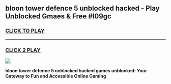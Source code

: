 
## bloon tower defence 5 unblocked hacked - Play Unblocked Gmaes & Free #l09gc
<h3>
<a href="https://news.freeplayer.one?title=bloon_tower_defence_5_unblocked_hacked&ref=24F">CLICK TO PLAY</a></h3>
<hr>

<h3>
<a href="https://news.freeplayer.one?title=bloon_tower_defence_5_unblocked_hacked&ref=24F">CLICK 2 PLAY</a>
  
</h3>

<a href="https://news.freeplayer.one?title=bloon_tower_defence_5_unblocked_hacked&ref=24F/"><img src="https://clearcache.store/games.png"></a>


**bloon tower defence 5 unblocked hacked games unblocked: Your Gateway to Fun and Accessible Online Gaming**
